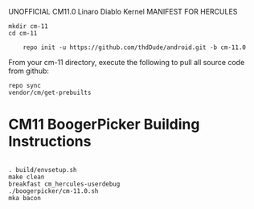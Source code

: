 UNOFFICIAL CM11.0 Linaro Diablo Kernel MANIFEST FOR HERCULES

```
mkdir cm-11
cd cm-11

    repo init -u https://github.com/thdDude/android.git -b cm-11.0
```    

From your cm-11 directory, execute the following to pull all source code from github:

```
repo sync
vendor/cm/get-prebuilts
```

CM11 BoogerPicker Building Instructions
=======================
```

. build/envsetup.sh
make clean
breakfast cm_hercules-userdebug
./boogerpicker/cm-11.0.sh
mka bacon
```
